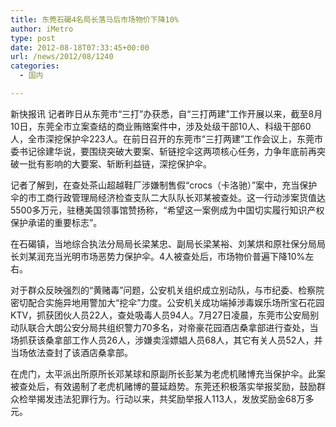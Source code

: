 ```yaml
---
title: 东莞石碣4名局长落马后市场物价下降10%
author: iMetro
type: post
date: 2012-08-18T07:33:45+00:00
url: /news/2012/08/1240
categories:
  - 国内

---
```

新快报讯 记者昨日从东莞市“三打”办获悉，自“三打两建”工作开展以来，截至8月10日，东莞全市立案查结的商业贿赂案件中，涉及处级干部10人、科级干部60人，全市深挖保护伞223人。在前日召开的东莞市“三打两建”工作会议上，东莞市委书记徐建华说，要围绕突破大要案、斩链挖伞这两项核心任务，力争年底前再突破一批有影响的大要案、斩断利益链，深挖保护伞。

记者了解到，在查处茶山超越鞋厂涉嫌制售假“crocs（卡洛驰）”案中，充当保护伞的市工商行政管理局经济检查支队二大队队长邓某被查处。这一行动涉案货值达5500多万元，驻穗美国领事馆赞扬称，“希望这一案例成为中国切实履行知识产权保护承诺的重要标志”。

在石碣镇，当地综合执法分局局长梁某忠、副局长梁某裕、刘某烘和原社保分局局长刘某润充当光明市场恶势力保护伞。4人被查处后，市场物价普遍下降10%左右。

对于群众反映强烈的“黄赌毒”问题，公安机关组织成立别动队，与市纪委、检察院密切配合实施异地用警加大“挖伞”力度。公安机关成功端掉涉毒娱乐场所宝石花园KTV，抓获团伙人员22人，查处吸毒人员94人。7月27日凌晨，东莞市公安局别动队联合大朗公安分局共组织警力70多名，对帝豪花园酒店桑拿部进行查处，当场抓获该桑拿部工作人员26人，涉嫌卖淫嫖娼人员68人，其它有关人员52人，并当场依法查封了该酒店桑拿部。

在虎门，太平派出所原所长邓某球和原副所长彭某为老虎机赌博充当保护伞。此案被查处后，有效遏制了老虎机赌博的蔓延趋势。东莞还积极落实举报奖励，鼓励群众检举揭发违法犯罪行为。行动以来，共奖励举报人113人，发放奖励金68万多元。
